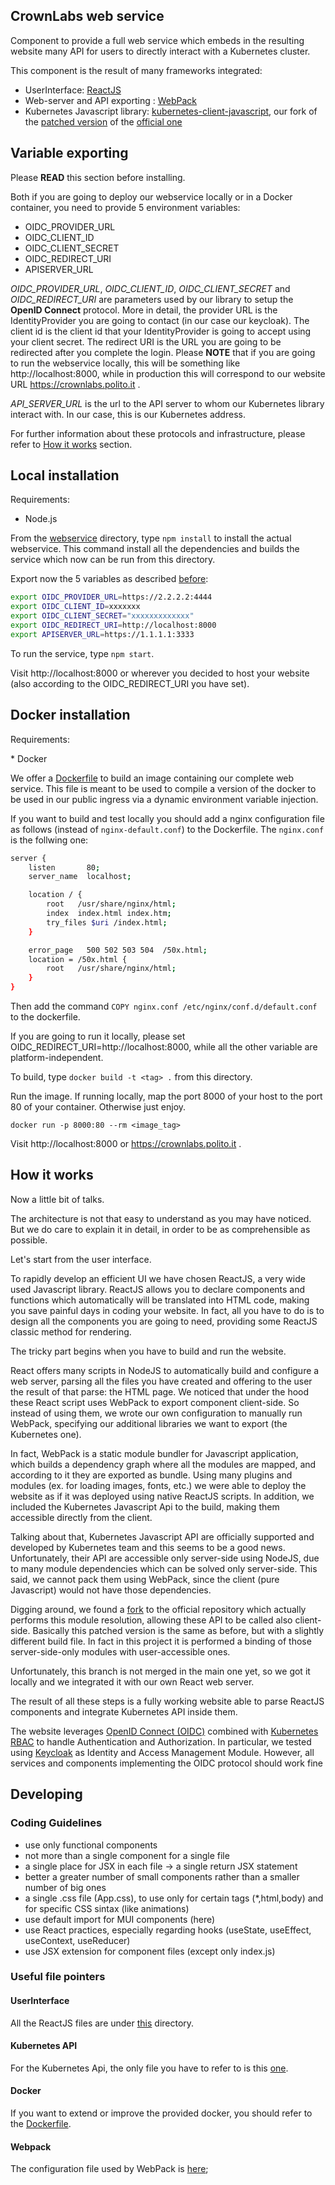 ## CrownLabs web service

Component to provide a full web service which embeds in the resulting website many API for users to directly interact with a Kubernetes cluster.

This component is the result of many frameworks integrated:

- UserInterface: [ReactJS](https://reactjs.org/)
- Web-server and API exporting : [WebPack](https://webpack.js.org/)
- Kubernetes Javascript library: [kubernetes-client-javascript](https://github.com/LiqoTech/kubernetes-client-javascript), our fork of the [patched version](https://github.com/scality/kubernetes-client-javascript/tree/browser) of the [official one](https://github.com/kubernetes-client/javascript)

## Variable exporting

Please **READ** this section before installing.

Both if you are going to deploy our webservice locally or in a Docker container, you need to provide 5 environment variables:

- OIDC_PROVIDER_URL
- OIDC_CLIENT_ID
- OIDC_CLIENT_SECRET
- OIDC_REDIRECT_URI
- APISERVER_URL

_OIDC_PROVIDER_URL_, _OIDC_CLIENT_ID_, _OIDC_CLIENT_SECRET_ and _OIDC_REDIRECT_URI_ are parameters used by our library to setup the **OpenID Connect** protocol.
More in detail, the provider URL is the IdentityProvider you are going to contact (in our case our keycloak).
The client id is the client id that your IdentityProvider is going to accept using your client secret. The redirect URI is the URL you are going to be
redirected after you complete the login. Please **NOTE** that if you are going to run the webservice locally, this will be
something like http://localhost:8000, <!-- markdown-link-check-disable-line -->
while in production this will correspond to our website URL https://crownlabs.polito.it .

_API_SERVER_URL_ is the url to the API server to whom our Kubernetes library interact with. In our case, this is our Kubernetes address.

For further information about these protocols and infrastructure, please refer to [How it works](#how-it-works) section.

## Local installation

Requirements:

- Node.js

From the [webservice](.) directory, type `npm install` to install the actual webservice.
This command install all the dependencies and builds the service which now can be run from this directory.

Export now the 5 variables as described [before](#variable-exporting):

```bash
export OIDC_PROVIDER_URL=https://2.2.2.2:4444
export OIDC_CLIENT_ID=xxxxxxx
export OIDC_CLIENT_SECRET="xxxxxxxxxxxxx"
export OIDC_REDIRECT_URI=http://localhost:8000
export APISERVER_URL=https://1.1.1.1:3333
```

To run the service, type `npm start`.

<!-- markdown-link-check-disable-next-line -->
Visit http://localhost:8000 or wherever you decided to host your website (also according to the OIDC_REDIRECT_URI you have set).

## Docker installation

Requirements:

\* Docker

We offer a [Dockerfile](./Dockerfile) to build an image containing our complete web service. This file is meant to be used
to compile a version of the docker to be used in our public ingress via a dynamic environment variable injection.

If you want to build and test locally you should add a nginx configuration file as follows (instead of `nginx-default.conf`)
to the Dockerfile. The `nginx.conf` is the follwing one:

```bash
server {
    listen       80;
    server_name  localhost;

    location / {
        root   /usr/share/nginx/html;
        index  index.html index.htm;
        try_files $uri /index.html;
    }

    error_page   500 502 503 504  /50x.html;
    location = /50x.html {
        root   /usr/share/nginx/html;
    }
}
```

Then add the command `COPY nginx.conf /etc/nginx/conf.d/default.conf` to the dockerfile.

<!-- markdown-link-check-disable-next-line -->
If you are going to run it locally, please set OIDC_REDIRECT_URI=http://localhost:8000, while all the other variable are platform-independent.

To build, type `docker build -t <tag> .` from this directory.

Run the image. If running locally, map the port 8000 of your host to the port 80 of your container. Otherwise just enjoy.

`docker run -p 8000:80 --rm <image_tag>`

<!-- markdown-link-check-disable-next-line -->
Visit http://localhost:8000 or https://crownlabs.polito.it .

## How it works

Now a little bit of talks.

The architecture is not that easy to understand as you may have noticed. But we do care to explain it in detail, in order to be
as comprehensible as possible.

Let's start from the user interface.

To rapidly develop an efficient UI we have chosen ReactJS, a very wide used Javascript library. ReactJS allows you to declare
components and functions which automatically will be translated into HTML code, making you save painful days in coding your website.
In fact, all you have to do is to design all the components you are going to need, providing some ReactJS classic method for rendering.

The tricky part begins when you have to build and run the website.

React offers many scripts in NodeJS to automatically
build and configure a web server, parsing all the files you have created and offering to the user the result of that parse: the HTML page.
We noticed that under the hood these React script uses WebPack to export component client-side. So instead of using them, we wrote our own
configuration to manually run WebPack, specifying our additional libraries we want to export (the Kubernetes one).

In fact, WebPack is a static module bundler for Javascript application, which builds a dependency graph where all the modules are
mapped, and according to it they are exported as bundle. Using many plugins and modules (ex. for loading images, fonts, etc.)
we were able to deploy the website as if it was deployed using native ReactJS scripts. In addition, we included the Kubernetes Javascript Api to the build,
making them accessible directly from the client.

Talking about that, Kubernetes Javascript API are officially supported and developed by Kubernetes team and this seems to be a good news.
Unfortunately, their API are accessible only server-side using NodeJS, due to many module dependencies which can be solved only server-side.
This said, we cannot pack them using WebPack, since the client (pure Javascript) would not have those dependencies.

Digging around, we found a [fork](https://github.com/scality/kubernetes-client-javascript/tree/browser) to the official
repository which actually performs this module resolution, allowing these API to be called also client-side.
Basically this patched version is the same as before, but with a slightly different build file. In fact in this project
it is performed a binding of those server-side-only modules with user-accessible ones.

Unfortunately, this branch is not merged in the main one yet, so we got it locally and we integrated it with our own React web server.

The result of all these steps is a fully working website able to parse ReactJS components and integrate Kubernetes API inside them.

The website leverages [OpenID Connect (OIDC)](https://openid.net/connect/) combined with [Kubernetes RBAC](https://kubernetes.io/docs/reference/access-authn-authz/rbac/)
to handle Authentication and Authorization. In particular, we tested using [Keycloak](https://www.keycloak.org/) as
Identity and Access Management Module. However, all services and components implementing the OIDC protocol should work fine

## Developing

### Coding Guidelines

- use only functional components
- not more than a single component for a single file
- a single place for JSX in each file -> a single return JSX statement
- better a greater number of small components rather than a smaller number of big ones
- a single .css file (App.css), to use only for certain tags (\*,html,body) and for specific CSS sintax (like animations)
- use default import for MUI components (here)
- use React practices, especially regarding hooks (useState, useEffect, useContext, useReducer)
- use JSX extension for component files (except only index.js)

### Useful file pointers

#### UserInterface

All the ReactJS files are under [this](./src) directory.

#### Kubernetes API

For the Kubernetes Api, the only file you have to refer to is this [one](./src/services/ApiManager.js).

#### Docker

If you want to extend or improve the provided docker, you should refer to the [Dockerfile](./Dockerfile).

#### Webpack

The configuration file used by WebPack is [here](./webpack.config.js);
